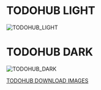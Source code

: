 # **TODOHUB LIGHT**
![TODOHUB_LIGHT](https://github.com/TodoHub/backend/assets/78151690/aa0bd498-c13e-4388-a11b-e464d2a5c6c7)

# **TODOHUB DARK**
![TODOHUB_DARK](https://github.com/TodoHub/mobile/assets/78151690/e005070d-287c-4571-9e93-60b4c03c22c8)

[TODOHUB DOWNLOAD IMAGES](https://github.com/TodoHub/mobile/tree/main/images)
